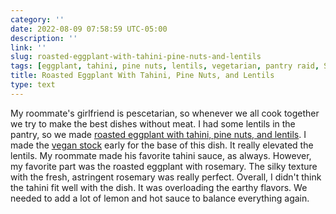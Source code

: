 ```yaml
---
category: ''
date: 2022-08-09 07:58:59 UTC-05:00
description: ''
link: ''
slug: roasted-eggplant-with-tahini-pine-nuts-and-lentils
tags: [eggplant, tahini, pine nuts, lentils, vegetarian, pantry raid, Serious Eats]
title: Roasted Eggplant With Tahini, Pine Nuts, and Lentils
type: text
---
```


My roommate's girlfriend is pescetarian, so whenever we all cook together we try to make the best dishes without meat. 
I had some lentils in the pantry, so we made [roasted eggplant with tahini, pine nuts, and lentils](https://www.seriouseats.com/roasted-eggplant-tahini-pine-nut-lentil-vegan-experience-recipe). 
I made the [vegan stock](link://slug/vegetable-stock) early for the base of this dish.
It really elevated the lentils.
My roommate made his favorite tahini sauce, as always.
However, my favorite part was the roasted eggplant with rosemary.
The silky texture with the fresh, astringent rosemary was really perfect.
Overall, I didn't think the tahini fit well with the dish.
It was overloading the earthy flavors.
We needed to add a lot of lemon and hot sauce to balance everything again.